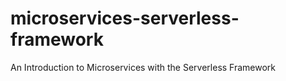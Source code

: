 # microservices-serverless-framework
An Introduction to Microservices with the Serverless Framework
